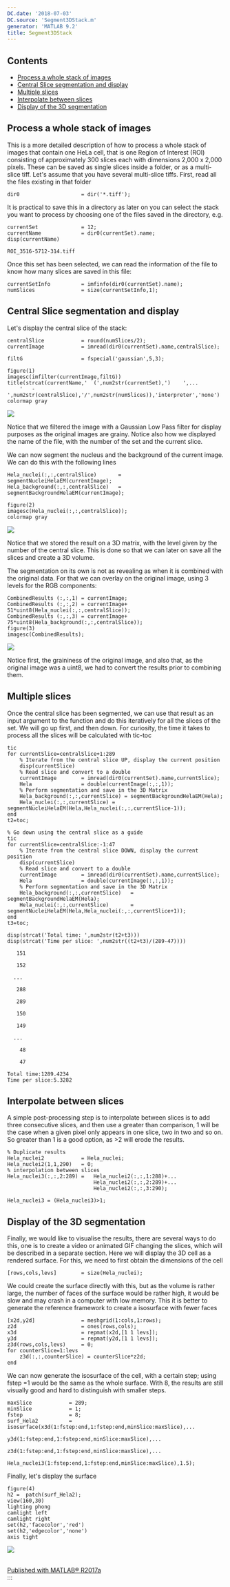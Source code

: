 ```yaml
---
DC.date: '2018-07-03'
DC.source: 'Segment3DStack.m'
generator: 'MATLAB 9.2'
title: Segment3DStack
---
```



Contents
--------

<div>

-   [Process a whole stack of images](#1)
-   [Central Slice segmentation and display](#4)
-   [Multiple slices](#10)
-   [Interpolate between slices](#11)
-   [Display of the 3D segmentation](#12)

</div>


<a name="1"/>
</a>

Process a whole stack of images
-------------------------------



This is a more detailed description of how to process a whole stack of
images that contain one HeLa cell, that is one Region of Interest (ROI)
consisting of approximately 300 slices each with dimensions 2,000 x
2,000 pixels. These can be saved as single slices inside a folder, or as
a multi-slice tiff. Let\'s assume that you have several multi-slice
tiffs. First, read all the files existing in that folder

``` {.codeinput}
dir0                    = dir('*.tiff');
```

It is practical to save this in a directory as later on you can select
the stack you want to process by choosing one of the files saved in the
directory, e.g.

``` {.codeinput}
currentSet              = 12;
currentName             = dir0(currentSet).name;
disp(currentName)
```

``` {.codeoutput}
ROI_3516-5712-314.tiff
```

Once this set has been selected, we can read the information of the file
to know how many slices are saved in this file:

``` {.codeinput}
currentSetInfo          = imfinfo(dir0(currentSet).name);
numSlices               = size(currentSetInfo,1);
```

<a name="4"/>
</a>

Central Slice segmentation and display
--------------------------------------


Let\'s display the central slice of the stack:

``` {.codeinput}
centralSlice            = round(numSlices/2);
currentImage            = imread(dir0(currentSet).name,centralSlice);

filtG                   = fspecial('gaussian',5,3);

figure(1)
imagesc(imfilter(currentImage,filtG))
title(strcat(currentName,'  (',num2str(currentSet),')    ',...
    '   -  ',num2str(centralSlice),'/',num2str(numSlices)),'interpreter','none')
colormap gray
```

![](Figures/Segment3DStack_01.png)

Notice that we filtered the image with a Gaussian Low Pass filter for
display purposes as the original images are grainy. Notice also how we
displayed the name of the file, with the number of the set and the
current slice.

We can now segment the nucleus and the background of the current image.
We can do this with the following lines

``` {.codeinput}
Hela_nuclei(:,:,centralSlice)       = segmentNucleiHelaEM(currentImage);
Hela_background(:,:,centralSlice)   = segmentBackgroundHelaEM(currentImage);

figure(2)
imagesc(Hela_nuclei(:,:,centralSlice));
colormap gray
```

![](Figures/Segment3DStack_02.png)

Notice that we stored the result on a 3D matrix, with the level given by
the number of the central slice. This is done so that we can later on
save all the slices and create a 3D volume.

The segmentation on its own is not as revealing as when it is combined
with the original data. For that we can overlay on the original image,
using 3 levels for the RGB components:

``` {.codeinput}
CombinedResults (:,:,1) = currentImage;
CombinedResults (:,:,2) = currentImage+ 51*uint8(Hela_nuclei(:,:,centralSlice));
CombinedResults (:,:,3) = currentImage+ 75*uint8(Hela_background(:,:,centralSlice));
figure(3)
imagesc(CombinedResults);
```

![](Figures/Segment3DStack_03.png)

Notice first, the graininess of the original image, and also that, as
the original image was a uint8, we had to convert the results prior to
combining them.

<a name="10"/>
</a>

Multiple slices
---------------



Once the central slice has been segmented, we can use that result as an
input argument to the function and do this iteratively for all the
slices of the set. We will go up first, and then down. For curiosity,
the time it takes to process all the slices will be calculated with
tic-toc

``` {.codeinput}
tic
for currentSlice=centralSlice+1:289
    % Iterate from the central slice UP, display the current position
    disp(currentSlice)
    % Read slice and convert to a double
    currentImage        = imread(dir0(currentSet).name,currentSlice);
    Hela                = double(currentImage(:,:,1));
    % Perform segmentation and save in the 3D Matrix
    Hela_background(:,:,currentSlice) = segmentBackgroundHelaEM(Hela);
    Hela_nuclei(:,:,currentSlice) = segmentNucleiHelaEM(Hela,Hela_nuclei(:,:,currentSlice-1));
end
t2=toc;

% Go down using the central slice as a guide
tic
for currentSlice=centralSlice:-1:47
    % Iterate from the central slice DOWN, display the current position
    disp(currentSlice)
    % Read slice and convert to a double
    currentImage        = imread(dir0(currentSet).name,currentSlice);
    Hela                = double(currentImage(:,:,1));
    % Perform segmentation and save in the 3D Matrix
    Hela_background(:,:,currentSlice)   = segmentBackgroundHelaEM(Hela);
    Hela_nuclei(:,:,currentSlice)       = segmentNucleiHelaEM(Hela,Hela_nuclei(:,:,currentSlice+1));
end
t3=toc;

disp(strcat('Total time: ',num2str(t2+t3)))
disp(strcat('Time per slice: ',num2str((t2+t3)/(289-47))))
```

``` {.codeoutput}
   151

   152

  ...

   288

   289

   150

   149

  ...

    48

    47

Total time:1289.4234
Time per slice:5.3282
```

<a name="11"/>
</a>

Interpolate between slices
--------------------------



A simple post-processing step is to interpolate between slices is to add  
three consecutive slices, and then use a greater than comparison, 1 will be the case
when a given pixel only appears in one slice, two in two and so on. So greater
than 1 is a good option, as >2 will erode the results.

``` {.codeinput}
% Duplicate results
Hela_nuclei2            = Hela_nuclei;
Hela_nuclei2(1,1,290)   = 0;
% interpolation between slices
Hela_nuclei3(:,:,2:289) =   Hela_nuclei2(:,:,1:288)+...
                            Hela_nuclei2(:,:,2:289)+...
                            Hela_nuclei2(:,:,3:290);

Hela_nuclei3 = (Hela_nuclei3)>1;
```

<a name="12"/>
</a>


Display of the 3D segmentation
------------------------------




Finally, we would like to visualise the results, there are several ways
to do this, one is to create a video or animated GIF changing the
slices, which will be described in a separate section. Here we will
display the 3D cell as a rendered surface. For this, we need to first
obtain the dimensions of the cell

``` {.codeinput}
[rows,cols,levs]        = size(Hela_nuclei);
```

We could create the surface directly with this, but as the volume is
rather large, the number of faces of the surface would be rather high,
it would be slow and may crash in a computer with low memory. This it is
better to generate the reference framework to create a isosurface with
fewer faces

``` {.codeinput}
[x2d,y2d]               = meshgrid(1:cols,1:rows);
z2d                     = ones(rows,cols);
x3d                     = repmat(x2d,[1 1 levs]);
y3d                     = repmat(y2d,[1 1 levs]);
z3d(rows,cols,levs)     = 0;
for counterSlice=1:levs
    z3d(:,:,counterSlice) = counterSlice*z2d;
end
```

We can now generate the isosurface of the cell, with a certain step;
using fstep =1 would be the same as the whole surface. With 8, the
results are still visually good and hard to distinguish with smaller
steps.

``` {.codeinput}
maxSlice            = 289;
minSlice            = 1;
fstep               = 8;
surf_Hela2          = isosurface(x3d(1:fstep:end,1:fstep:end,minSlice:maxSlice),...
                                 y3d(1:fstep:end,1:fstep:end,minSlice:maxSlice),...
                                 z3d(1:fstep:end,1:fstep:end,minSlice:maxSlice),...
                        Hela_nuclei3(1:fstep:end,1:fstep:end,minSlice:maxSlice),1.5);
```

Finally, let\'s display the surface

``` {.codeinput}
figure(4)
h2 =  patch(surf_Hela2);
view(160,30)
lighting phong
camlight left
camlight right
set(h2,'facecolor','red')
set(h2,'edgecolor','none')
axis tight
```

![](Figures/Segment3DStack_04.png)

\
[Published with MATLAB®
R2017a](http://www.mathworks.com/products/matlab/)\
:::
